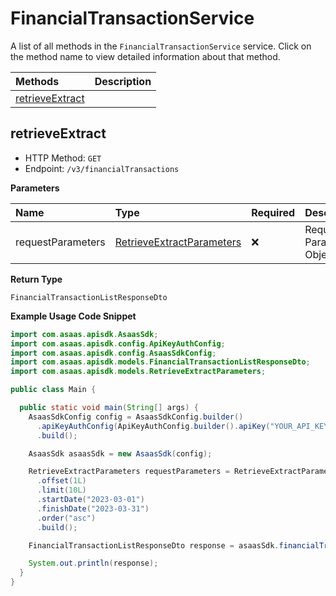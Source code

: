 # FinancialTransactionService

A list of all methods in the `FinancialTransactionService` service. Click on the method name to view detailed information about that method.

| Methods                             | Description |
| :---------------------------------- | :---------- |
| [retrieveExtract](#retrieveextract) |             |

## retrieveExtract

- HTTP Method: `GET`
- Endpoint: `/v3/financialTransactions`

**Parameters**

| Name              | Type                                                                | Required | Description               |
| :---------------- | :------------------------------------------------------------------ | :------- | :------------------------ |
| requestParameters | [RetrieveExtractParameters](../models/RetrieveExtractParameters.md) | ❌       | Request Parameters Object |

**Return Type**

`FinancialTransactionListResponseDto`

**Example Usage Code Snippet**

```java
import com.asaas.apisdk.AsaasSdk;
import com.asaas.apisdk.config.ApiKeyAuthConfig;
import com.asaas.apisdk.config.AsaasSdkConfig;
import com.asaas.apisdk.models.FinancialTransactionListResponseDto;
import com.asaas.apisdk.models.RetrieveExtractParameters;

public class Main {

  public static void main(String[] args) {
    AsaasSdkConfig config = AsaasSdkConfig.builder()
      .apiKeyAuthConfig(ApiKeyAuthConfig.builder().apiKey("YOUR_API_KEY").build())
      .build();

    AsaasSdk asaasSdk = new AsaasSdk(config);

    RetrieveExtractParameters requestParameters = RetrieveExtractParameters.builder()
      .offset(1L)
      .limit(10L)
      .startDate("2023-03-01")
      .finishDate("2023-03-31")
      .order("asc")
      .build();

    FinancialTransactionListResponseDto response = asaasSdk.financialTransaction.retrieveExtract(requestParameters);

    System.out.println(response);
  }
}

```

<!-- This file was generated by liblab | https://liblab.com/ -->
